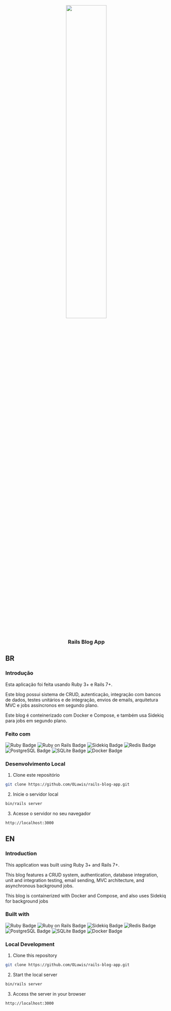 <p align="center">
  <img src="https://upload.wikimedia.org/wikipedia/commons/6/62/Ruby_On_Rails_Logo.svg" style="display:block; width: 50%;">
  <h3 align="center">
    Rails Blog App
  </h3>
</p>

## BR

### Introdução

Esta aplicação foi feita usando Ruby 3+ e Rails 7+.

Este blog possui sistema de CRUD, autenticação, integração com bancos de dados, testes unitários e de integração, envios de emails, arquitetura MVC e jobs assíncronos em segundo plano.

Este blog é conteinerizado com Docker e Compose, e também usa Sidekiq para jobs em segundo plano.

### Feito com
![Ruby Badge](https://img.shields.io/badge/Ruby-CC342D?logo=ruby&logoColor=fff&style=for-the-badge)
![Ruby on Rails Badge](https://img.shields.io/badge/Ruby%20on%20Rails-D30001?logo=rubyonrails&logoColor=fff&style=for-the-badge)
![Sidekiq Badge](https://img.shields.io/badge/Sidekiq-B1003E?logo=sidekiq&logoColor=fff&style=for-the-badge)
![Redis Badge](https://img.shields.io/badge/Redis-FF4438?logo=redis&logoColor=fff&style=for-the-badge)
![PostgreSQL Badge](https://img.shields.io/badge/PostgreSQL-4169E1?logo=postgresql&logoColor=fff&style=for-the-badge)
![SQLite Badge](https://img.shields.io/badge/SQLite-003B57?logo=sqlite&logoColor=fff&style=for-the-badge)
![Docker Badge](https://img.shields.io/badge/Docker-2496ED?logo=docker&logoColor=fff&style=for-the-badge)

### Desenvolvimento Local

1. Clone este repositório
```sh
git clone https://github.com/OLuwis/rails-blog-app.git
```
2. Inicie o servidor local
```sh
bin/rails server
```
3. Acesse o servidor no seu navegador
```sh
http://localhost:3000
```

## EN

### Introduction

This application was built using Ruby 3+ and Rails 7+.

This blog features a CRUD system, authentication, database integration, unit and integration testing, email sending, MVC architecture, and asynchronous background jobs.

This blog is containerized with Docker and Compose, and also uses Sidekiq for background jobs

### Built with
![Ruby Badge](https://img.shields.io/badge/Ruby-CC342D?logo=ruby&logoColor=fff&style=for-the-badge)
![Ruby on Rails Badge](https://img.shields.io/badge/Ruby%20on%20Rails-D30001?logo=rubyonrails&logoColor=fff&style=for-the-badge)
![Sidekiq Badge](https://img.shields.io/badge/Sidekiq-B1003E?logo=sidekiq&logoColor=fff&style=for-the-badge)
![Redis Badge](https://img.shields.io/badge/Redis-FF4438?logo=redis&logoColor=fff&style=for-the-badge)
![PostgreSQL Badge](https://img.shields.io/badge/PostgreSQL-4169E1?logo=postgresql&logoColor=fff&style=for-the-badge)
![SQLite Badge](https://img.shields.io/badge/SQLite-003B57?logo=sqlite&logoColor=fff&style=for-the-badge)
![Docker Badge](https://img.shields.io/badge/Docker-2496ED?logo=docker&logoColor=fff&style=for-the-badge)

### Local Development

1. Clone this repository
```sh
git clone https://github.com/OLuwis/rails-blog-app.git
```
2. Start the local server
```sh
bin/rails server
```
3. Access the server in your browser
```sh
http://localhost:3000
```
